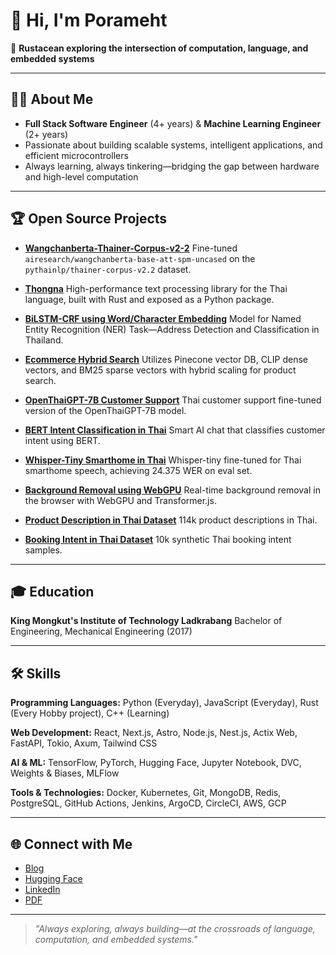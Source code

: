 # 👋 Hi, I'm Porameht

🦀 **Rustacean exploring the intersection of computation, language, and embedded systems**

---

## 🧑‍💻 About Me

- **Full Stack Software Engineer** (4+ years) & **Machine Learning Engineer** (2+ years)
- Passionate about building scalable systems, intelligent applications, and efficient microcontrollers
- Always learning, always tinkering—bridging the gap between hardware and high-level computation

---

## 🏆 Open Source Projects

- **[Wangchanberta-Thainer-Corpus-v2-2](https://github.com/porameht/Wangchanberta-Thainer-Corpus-v2-2)**
  Fine-tuned `airesearch/wangchanberta-base-att-spm-uncased` on the `pythainlp/thainer-corpus-v2.2` dataset.

- **[Thongna](https://github.com/porameht/Thongna)**
  High-performance text processing library for the Thai language, built with Rust and exposed as a Python package.

- **[BiLSTM-CRF using Word/Character Embedding](https://github.com/porameht/BiLSTM-CRF-Word-Char-Embedding)**
  Model for Named Entity Recognition (NER) Task—Address Detection and Classification in Thailand.

- **[Ecommerce Hybrid Search](https://github.com/porameht/Ecommerce-Hybrid-Search)**
  Utilizes Pinecone vector DB, CLIP dense vectors, and BM25 sparse vectors with hybrid scaling for product search.

- **[OpenThaiGPT-7B Customer Support](https://github.com/porameht/OpenThaiGPT-7B-Customer-Support)**
  Thai customer support fine-tuned version of the OpenThaiGPT-7B model.

- **[BERT Intent Classification in Thai](https://github.com/porameht/BERT-Intent-Classification-Thai)**
  Smart AI chat that classifies customer intent using BERT.

- **[Whisper-Tiny Smarthome in Thai](https://github.com/porameht/Whisper-Tiny-Smarthome-Thai)**
  Whisper-tiny fine-tuned for Thai smarthome speech, achieving 24.375 WER on eval set.

- **[Background Removal using WebGPU](https://github.com/porameht/Background-Removal-WebGPU)**
  Real-time background removal in the browser with WebGPU and Transformer.js.

- **[Product Description in Thai Dataset](https://github.com/porameht/Product-Description-Thai-Dataset)**
  114k product descriptions in Thai.

- **[Booking Intent in Thai Dataset](https://github.com/porameht/Booking-Intent-Thai-Dataset)**
  10k synthetic Thai booking intent samples.

---

## 🎓 Education

**King Mongkut's Institute of Technology Ladkrabang**
Bachelor of Engineering, Mechanical Engineering (2017)

---

## 🛠️ Skills

**Programming Languages:**
Python (Everyday), JavaScript (Everyday), Rust (Every Hobby project), C++ (Learning)

**Web Development:**
React, Next.js, Astro, Node.js, Nest.js, Actix Web, FastAPI, Tokio, Axum, Tailwind CSS

**AI & ML:**
TensorFlow, PyTorch, Hugging Face, Jupyter Notebook, DVC, Weights & Biases, MLFlow

**Tools & Technologies:**
Docker, Kubernetes, Git, MongoDB, Redis, PostgreSQL, GitHub Actions, Jenkins, ArgoCD, CircleCI, AWS, GCP

---

## 🌐 Connect with Me

- [Blog](https://fr4nk.xyz)
- [Hugging Face](https://huggingface.co/porameht)
- [LinkedIn](https://linkedin.com/porameht)
- [PDF](https://porameht.com)

---

> _"Always exploring, always building—at the crossroads of language, computation, and embedded systems."_
